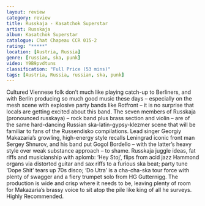 ```yaml
---
layout: review
category: review
title: Russkaja - Kasatchok Superstar
artist: Russkaja
album: Kasatchok Superstar
catalogue: Chat Chapeau CCR 015-2
rating: "*****"
location: [Austria, Russia]
genre: [russian, ska, punk]
video: Y9B9pvdtuns
classification: "Full Price (53 mins)"
tags: [Austria, Russia, russian, ska, punk]
---
```


Cultured Viennese folk don’t much like playing catch-up to Berliners, and with Berlin producing so much good music these days – especially on the mesh scene with explosive party bands like Rotfront – it is no surprise that locals are getting excited about this band. The seven members of Russkaja (pronounced russkaya) – rock band plus brass section and violin – are of the same hard-dancing Russian ska-latin-gypsy-klezmer scene that will be familiar to fans of the Russendisko compilations. Lead singer Georgiy Makazaria’s growling, high-energy style recalls Leningrad iconic front man Sergey Shnurov, and his band put Gogol Bordello – with the latter’s heavy style over weak substance approach –  to shame. Russkaja juggle ideas, fat riffs and musicianship with aplomb: ‘Hey Stoj’, flips from acid jazz Hammond organs via distorted guitar and sax riffs to a furious ska beat; party tune ‘Dope Shit’ tears up 70s disco; ‘Do Utra’ is a cha-cha-ska tour force with plenty of swagger and a fiery trumpet solo from HG Gutternigg. The production is wide and crisp where it needs to be, leaving plenty of room for Makazaria’s brassy voice to sit atop the pile like king of all he surveys. Highly Recommended. 